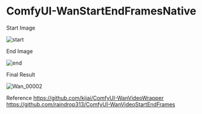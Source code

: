 # ComfyUI-WanStartEndFramesNative


Start Image

![start](https://github.com/user-attachments/assets/bf434763-fb87-40f0-900a-1a20a14b4c3b)



End Image

![end](https://github.com/user-attachments/assets/092acf9e-eb81-4868-b6b0-9184d500fdf6)



Final Result

![Wan_00002](https://github.com/user-attachments/assets/2cbde9cf-ff7b-4b9a-af31-3a2710ac3393)


Reference
https://github.com/kijai/ComfyUI-WanVideoWrapper
https://github.com/raindrop313/ComfyUI-WanVideoStartEndFrames
